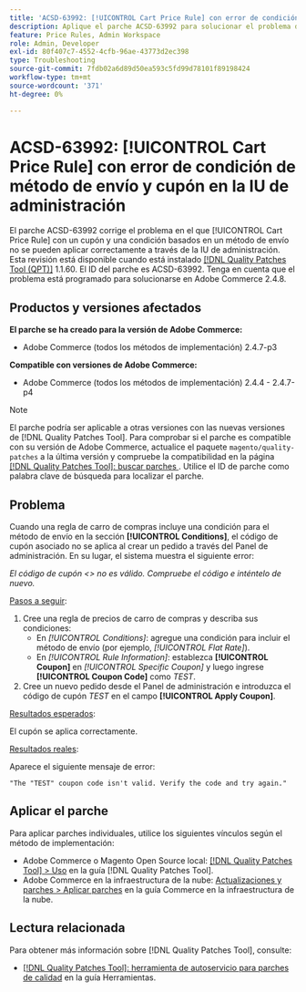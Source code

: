 ```yaml
---
title: 'ACSD-63992: [!UICONTROL Cart Price Rule] con error de condición de método de envío y cupón en la IU de administración'
description: Aplique el parche ACSD-63992 para solucionar el problema de Adobe Commerce donde [!UICONTROL Cart Price Rule] con un cupón y una condición basados en un método de envío no se pueden aplicar correctamente a través de la IU de administración.
feature: Price Rules, Admin Workspace
role: Admin, Developer
exl-id: 80f407c7-4552-4cfb-96ae-43773d2ec398
type: Troubleshooting
source-git-commit: 7fdb02a6d89d50ea593c5fd99d78101f89198424
workflow-type: tm+mt
source-wordcount: '371'
ht-degree: 0%

---
```


# ACSD-63992: [!UICONTROL Cart Price Rule] con error de condición de método de envío y cupón en la IU de administración

El parche ACSD-63992 corrige el problema en el que [!UICONTROL Cart Price Rule] con un cupón y una condición basados en un método de envío no se pueden aplicar correctamente a través de la IU de administración. Esta revisión está disponible cuando está instalado [[!DNL Quality Patches Tool (QPT)]](/help/tools/quality-patches-tool/quality-patches-tool-to-self-serve-quality-patches.md) 1.1.60. El ID del parche es ACSD-63992. Tenga en cuenta que el problema está programado para solucionarse en Adobe Commerce 2.4.8.

## Productos y versiones afectados

**El parche se ha creado para la versión de Adobe Commerce:**

* Adobe Commerce (todos los métodos de implementación) 2.4.7-p3

**Compatible con versiones de Adobe Commerce:**

* Adobe Commerce (todos los métodos de implementación) 2.4.4 - 2.4.7-p4

>[!NOTE]
>
>El parche podría ser aplicable a otras versiones con las nuevas versiones de [!DNL Quality Patches Tool]. Para comprobar si el parche es compatible con su versión de Adobe Commerce, actualice el paquete `magento/quality-patches` a la última versión y compruebe la compatibilidad en la página [[!DNL Quality Patches Tool]: buscar parches ](https://experienceleague.adobe.com/tools/commerce-quality-patches/). Utilice el ID de parche como palabra clave de búsqueda para localizar el parche.

## Problema

Cuando una regla de carro de compras incluye una condición para el método de envío en la sección **[!UICONTROL Conditions]**, el código de cupón asociado no se aplica al crear un pedido a través del Panel de administración. En su lugar, el sistema muestra el siguiente error:

_El código de cupón &lt;> no es válido. Compruebe el código e inténtelo de nuevo._

<u>Pasos a seguir</u>:

1. Cree una regla de precios de carro de compras y describa sus condiciones:
   * En *[!UICONTROL Conditions]*: agregue una condición para incluir el método de envío (por ejemplo, *[!UICONTROL Flat Rate]*).
   * En *[!UICONTROL Rule Information]*: establezca **[!UICONTROL Coupon]** en *[!UICONTROL Specific Coupon]* y luego ingrese **[!UICONTROL Coupon Code]** como *TEST*.
1. Cree un nuevo pedido desde el Panel de administración e introduzca el código de cupón *TEST* en el campo **[!UICONTROL Apply Coupon]**.

<u>Resultados esperados</u>:

El cupón se aplica correctamente.

<u>Resultados reales</u>:

Aparece el siguiente mensaje de error:

```
"The "TEST" coupon code isn't valid. Verify the code and try again."
```

## Aplicar el parche

Para aplicar parches individuales, utilice los siguientes vínculos según el método de implementación:

* Adobe Commerce o Magento Open Source local: [[!DNL Quality Patches Tool] > Uso](/help/tools/quality-patches-tool/usage.md) en la guía [!DNL Quality Patches Tool].
* Adobe Commerce en la infraestructura de la nube: [Actualizaciones y parches > Aplicar parches](https://experienceleague.adobe.com/docs/commerce-cloud-service/user-guide/develop/upgrade/apply-patches.html) en la guía Commerce en la infraestructura de la nube.

## Lectura relacionada

Para obtener más información sobre [!DNL Quality Patches Tool], consulte:

* [[!DNL Quality Patches Tool]: herramienta de autoservicio para parches de calidad](/help/tools/quality-patches-tool/quality-patches-tool-to-self-serve-quality-patches.md) en la guía Herramientas.
